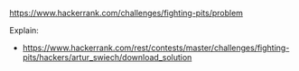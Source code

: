 https://www.hackerrank.com/challenges/fighting-pits/problem

Explain:

- https://www.hackerrank.com/rest/contests/master/challenges/fighting-pits/hackers/artur_swiech/download_solution
